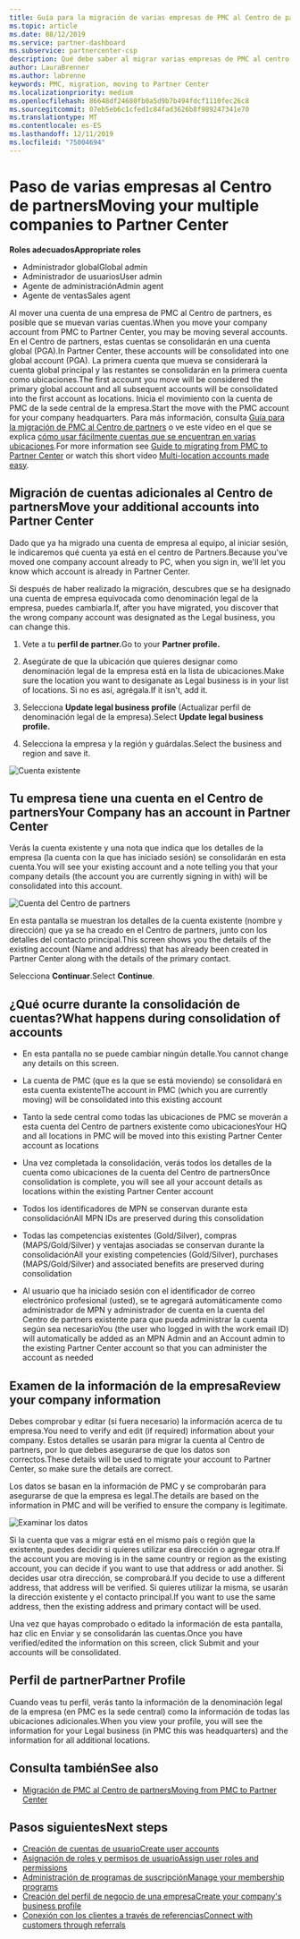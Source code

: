 ```yaml
---
title: Guía para la migración de varias empresas de PMC al Centro de partners | Centro de Partners
ms.topic: article
ms.date: 08/12/2019
ms.service: partner-dashboard
ms.subservice: partnercenter-csp
description: Qué debe saber al migrar varias empresas de PMC al centro de Partners y consolidarlas en una cuenta global principal.
author: LauraBrenner
ms.author: labrenne
keywords: PMC, migration, moving to Partner Center
ms.localizationpriority: medium
ms.openlocfilehash: 86648df24680fb0a5d9b7b494fdcf1110fec26c8
ms.sourcegitcommit: 07eb5eb6c1cfed1c84fad3626b8f989247341e70
ms.translationtype: MT
ms.contentlocale: es-ES
ms.lasthandoff: 12/11/2019
ms.locfileid: "75004694"
---
```

# <a name="moving-your-multiple-companies-to-partner-center"></a><span data-ttu-id="90fcb-104">Paso de varias empresas al Centro de partners</span><span class="sxs-lookup"><span data-stu-id="90fcb-104">Moving your multiple companies to Partner Center</span></span>

<span data-ttu-id="90fcb-105">**Roles adecuados**</span><span class="sxs-lookup"><span data-stu-id="90fcb-105">**Appropriate roles**</span></span>
-   <span data-ttu-id="90fcb-106">Administrador global</span><span class="sxs-lookup"><span data-stu-id="90fcb-106">Global admin</span></span>
-   <span data-ttu-id="90fcb-107">Administrador de usuarios</span><span class="sxs-lookup"><span data-stu-id="90fcb-107">User admin</span></span>
-   <span data-ttu-id="90fcb-108">Agente de administración</span><span class="sxs-lookup"><span data-stu-id="90fcb-108">Admin agent</span></span>
-   <span data-ttu-id="90fcb-109">Agente de ventas</span><span class="sxs-lookup"><span data-stu-id="90fcb-109">Sales agent</span></span>

<span data-ttu-id="90fcb-110">Al mover una cuenta de una empresa de PMC al Centro de partners, es posible que se muevan varias cuentas.</span><span class="sxs-lookup"><span data-stu-id="90fcb-110">When you move your company account from PMC to Partner Center, you may be moving several accounts.</span></span> <span data-ttu-id="90fcb-111">En el Centro de partners, estas cuentas se consolidarán en una cuenta global (PGA).</span><span class="sxs-lookup"><span data-stu-id="90fcb-111">In Partner Center, these accounts will be consolidated into one global account (PGA).</span></span> <span data-ttu-id="90fcb-112">La primera cuenta que mueva se considerará la cuenta global principal y las restantes se consolidarán en la primera cuenta como ubicaciones.</span><span class="sxs-lookup"><span data-stu-id="90fcb-112">The first account you move will be considered the primary global account and all subsequent accounts will be consolidated into the first account as locations.</span></span> <span data-ttu-id="90fcb-113">Inicia el movimiento con la cuenta de PMC de la sede central de la empresa.</span><span class="sxs-lookup"><span data-stu-id="90fcb-113">Start the move with the PMC account for your company headquarters.</span></span> <span data-ttu-id="90fcb-114">Para más información, consulta [Guía para la migración de PMC al Centro de partners](guide-to-migration.md) o ve este vídeo en el que se explica [cómo usar fácilmente cuentas que se encuentran en varias ubicaciones](https://vimeo.com/290335248).</span><span class="sxs-lookup"><span data-stu-id="90fcb-114">For more information see [Guide to migrating from PMC to Partner Center](guide-to-migration.md) or watch this short video [Multi-location accounts made easy](https://vimeo.com/290335248).</span></span>

## <a name="move-your-additional-accounts-into-partner-center"></a><span data-ttu-id="90fcb-115">Migración de cuentas adicionales al Centro de partners</span><span class="sxs-lookup"><span data-stu-id="90fcb-115">Move your additional accounts into Partner Center</span></span> 

<span data-ttu-id="90fcb-116">Dado que ya ha migrado una cuenta de empresa al equipo, al iniciar sesión, le indicaremos qué cuenta ya está en el centro de Partners.</span><span class="sxs-lookup"><span data-stu-id="90fcb-116">Because you've moved one company account already to PC, when you sign in, we'll let you know which account is already in Partner Center.</span></span> 


<span data-ttu-id="90fcb-117">Si después de haber realizado la migración, descubres que se ha designado una cuenta de empresa equivocada como denominación legal de la empresa, puedes cambiarla.</span><span class="sxs-lookup"><span data-stu-id="90fcb-117">If, after you have migrated, you discover that the wrong company account was designated as the Legal business, you can change this.</span></span>

1. <span data-ttu-id="90fcb-118">Vete a tu **perfil de partner.**</span><span class="sxs-lookup"><span data-stu-id="90fcb-118">Go to your **Partner profile.**</span></span>

2. <span data-ttu-id="90fcb-119">Asegúrate de que la ubicación que quieres designar como denominación legal de la empresa está en la lista de ubicaciones.</span><span class="sxs-lookup"><span data-stu-id="90fcb-119">Make sure the location you want to desiganate as Legal business is in your list of locations.</span></span> <span data-ttu-id="90fcb-120">Si no es así, agrégala.</span><span class="sxs-lookup"><span data-stu-id="90fcb-120">If it isn't, add it.</span></span>

3. <span data-ttu-id="90fcb-121">Selecciona **Update legal business profile** (Actualizar perfil de denominación legal de la empresa).</span><span class="sxs-lookup"><span data-stu-id="90fcb-121">Select **Update legal business profile.**</span></span>

4. <span data-ttu-id="90fcb-122">Selecciona la empresa y la región y guárdalas.</span><span class="sxs-lookup"><span data-stu-id="90fcb-122">Select the business and region and save it.</span></span>

![Cuenta existente](images/migration/accountwithus.png)

## <a name="your-company-has-an-account-in-partner-center"></a><span data-ttu-id="90fcb-124">Tu empresa tiene una cuenta en el Centro de partners</span><span class="sxs-lookup"><span data-stu-id="90fcb-124">Your Company has an account in Partner Center</span></span>

<span data-ttu-id="90fcb-125">Verás la cuenta existente y una nota que indica que los detalles de la empresa (la cuenta con la que has iniciado sesión) se consolidarán en esta cuenta.</span><span class="sxs-lookup"><span data-stu-id="90fcb-125">You will see your existing account and a note telling you that your company details (the account you are currently signing in with) will be consolidated into this account.</span></span>

![Cuenta del Centro de partners](images/migration/existingaccount2.png)

<span data-ttu-id="90fcb-127">En esta pantalla se muestran los detalles de la cuenta existente (nombre y dirección) que ya se ha creado en el Centro de partners, junto con los detalles del contacto principal.</span><span class="sxs-lookup"><span data-stu-id="90fcb-127">This screen shows you the details of the existing account (Name and address) that has already been created in Partner Center along with the details of the primary contact.</span></span> 

<span data-ttu-id="90fcb-128">Selecciona **Continuar**.</span><span class="sxs-lookup"><span data-stu-id="90fcb-128">Select **Continue**.</span></span>

## <a name="what-happens-during-consolidation-of-accounts"></a><span data-ttu-id="90fcb-129">¿Qué ocurre durante la consolidación de cuentas?</span><span class="sxs-lookup"><span data-stu-id="90fcb-129">What happens during consolidation of accounts</span></span>

- <span data-ttu-id="90fcb-130">En esta pantalla no se puede cambiar ningún detalle.</span><span class="sxs-lookup"><span data-stu-id="90fcb-130">You cannot change any details on this screen.</span></span> 

- <span data-ttu-id="90fcb-131">La cuenta de PMC (que es la que se está moviendo) se consolidará en esta cuenta existente</span><span class="sxs-lookup"><span data-stu-id="90fcb-131">The account in PMC (which you are currently moving) will be consolidated into this existing account</span></span> 

- <span data-ttu-id="90fcb-132">Tanto la sede central como todas las ubicaciones de PMC se moverán a esta cuenta del Centro de partners existente como ubicaciones</span><span class="sxs-lookup"><span data-stu-id="90fcb-132">Your HQ and all locations in PMC will be moved into this existing Partner Center account as locations</span></span>

- <span data-ttu-id="90fcb-133">Una vez completada la consolidación, verás todos los detalles de la cuenta como ubicaciones de la cuenta del Centro de partners</span><span class="sxs-lookup"><span data-stu-id="90fcb-133">Once consolidation is complete, you will see all your account details as locations within the existing Partner Center account</span></span> 

- <span data-ttu-id="90fcb-134">Todos los identificadores de MPN se conservan durante esta consolidación</span><span class="sxs-lookup"><span data-stu-id="90fcb-134">All MPN IDs are preserved during this consolidation</span></span>

- <span data-ttu-id="90fcb-135">Todas las competencias existentes (Gold/Silver), compras (MAPS/Gold/Silver) y ventajas asociadas se conservan durante la consolidación</span><span class="sxs-lookup"><span data-stu-id="90fcb-135">All your existing competencies (Gold/Silver), purchases (MAPS/Gold/Silver) and associated benefits are preserved during consolidation</span></span>

- <span data-ttu-id="90fcb-136">Al usuario que ha iniciado sesión con el identificador de correo electrónico profesional (usted), se te agregará automáticamente como administrador de MPN y administrador de cuenta en la cuenta del Centro de partners existente para que pueda administrar la cuenta según sea necesario</span><span class="sxs-lookup"><span data-stu-id="90fcb-136">You (the user who logged in with the work email ID) will automatically be added as an MPN Admin and an Account admin to the existing Partner Center account so that you can administer the account as needed</span></span> 


## <a name="review-your-company-information"></a><span data-ttu-id="90fcb-137">Examen de la información de la empresa</span><span class="sxs-lookup"><span data-stu-id="90fcb-137">Review your company information</span></span>

<span data-ttu-id="90fcb-138">Debes comprobar y editar (si fuera necesario) la información acerca de tu empresa.</span><span class="sxs-lookup"><span data-stu-id="90fcb-138">You need to verify and edit (if required) information about your company.</span></span> <span data-ttu-id="90fcb-139">Estos detalles se usarán para migrar la cuenta al Centro de partners, por lo que debes asegurarse de que los datos son correctos.</span><span class="sxs-lookup"><span data-stu-id="90fcb-139">These details will be used to migrate your account to Partner Center, so make sure the details are correct.</span></span> 

<span data-ttu-id="90fcb-140">Los datos se basan en la información de PMC y se comprobarán para asegurarse de que la empresa es legal.</span><span class="sxs-lookup"><span data-stu-id="90fcb-140">The details are based on the information in PMC and will be verified to ensure the company is legitimate.</span></span> 

![Examinar los datos](images/migration/review.png)

<span data-ttu-id="90fcb-142">Si la cuenta que vas a migrar está en el mismo país o región que la existente, puedes decidir si quieres utilizar esa dirección o agregar otra.</span><span class="sxs-lookup"><span data-stu-id="90fcb-142">If the account you are moving is in the same country or region as the existing account, you can decide if you want to use that address or add another.</span></span> <span data-ttu-id="90fcb-143">Si decides usar otra dirección, se comprobará.</span><span class="sxs-lookup"><span data-stu-id="90fcb-143">If you decide to use a different address, that address will be verified.</span></span> <span data-ttu-id="90fcb-144">Si quieres utilizar la misma, se usarán la dirección existente y el contacto principal.</span><span class="sxs-lookup"><span data-stu-id="90fcb-144">If you want to use the same address, then the existing address and primary contact will be used.</span></span>

<span data-ttu-id="90fcb-145">Una vez que hayas comprobado o editado la información de esta pantalla, haz clic en Enviar y se consolidarán las cuentas.</span><span class="sxs-lookup"><span data-stu-id="90fcb-145">Once you have verified/edited the information on this screen, click Submit and your accounts will be consolidated.</span></span>

## <a name="partner-profile"></a><span data-ttu-id="90fcb-146">Perfil de partner</span><span class="sxs-lookup"><span data-stu-id="90fcb-146">Partner Profile</span></span>

<span data-ttu-id="90fcb-147">Cuando veas tu perfil, verás tanto la información de la denominación legal de la empresa (en PMC es la sede central) como la información de todas las ubicaciones adicionales.</span><span class="sxs-lookup"><span data-stu-id="90fcb-147">When you view your profile, you will see the information for your Legal business (in PMC this was headquarters) and the information for all additional locations.</span></span>

## <a name="see-also"></a><span data-ttu-id="90fcb-148">Consulta también</span><span class="sxs-lookup"><span data-stu-id="90fcb-148">See also</span></span>

- [<span data-ttu-id="90fcb-149">Migración de PMC al Centro de partners</span><span class="sxs-lookup"><span data-stu-id="90fcb-149">Moving from PMC to Partner Center</span></span>](move-pmc-pc-map.md)

## <a name="next-steps"></a><span data-ttu-id="90fcb-150">Pasos siguientes</span><span class="sxs-lookup"><span data-stu-id="90fcb-150">Next steps</span></span>

- [<span data-ttu-id="90fcb-151">Creación de cuentas de usuario</span><span class="sxs-lookup"><span data-stu-id="90fcb-151">Create user accounts </span></span>](create-user-accounts-and-set-permissions.md)
- [<span data-ttu-id="90fcb-152">Asignación de roles y permisos de usuario</span><span class="sxs-lookup"><span data-stu-id="90fcb-152">Assign user roles and permissions</span></span>](permissions-overview.md)
- [<span data-ttu-id="90fcb-153">Administración de programas de suscripción</span><span class="sxs-lookup"><span data-stu-id="90fcb-153">Manage your membership programs</span></span>](renew-mpn-offers.md)
- [<span data-ttu-id="90fcb-154">Creación del perfil de negocio de una empresa</span><span class="sxs-lookup"><span data-stu-id="90fcb-154">Create your company's business profile</span></span>](create-a-marketing-profile.md)
- [<span data-ttu-id="90fcb-155">Conexión con los clientes a través de referencias</span><span class="sxs-lookup"><span data-stu-id="90fcb-155">Connect with customers through referrals</span></span>](responding-to-referrals.md)
